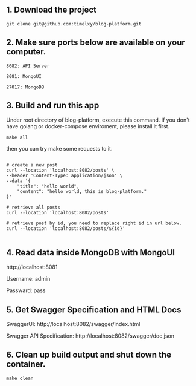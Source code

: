 ## 1. Download the project
```shell
git clone git@github.com:timelxy/blog-platform.git
```

## 2. Make sure ports below are available on your computer.
```plain text
8082: API Server

8081: MongoUI

27017: MongoDB
```



## 3. Build and run this app

Under root directory of blog-platform, execute this command. If you don't have golang or docker-compose enviroment, please install it first.

```shell
make all
```

then you can try make some requests to it.

```shell

# create a new post
curl --location 'localhost:8082/posts' \
--header 'Content-Type: application/json' \
--data '{
    "title": "hello world",
    "content": "hello world, this is blog-platform."
}'

# retrieve all posts
curl --location 'localhost:8082/posts'

# retrieve post by id, you need to replace right id in url below.
curl --location 'localhost:8082/posts/${id}'


```


## 4. Read data inside MongoDB with MongoUI

http://localhost:8081

Username: admin

Passward: pass


## 5. Get Swagger Specification and HTML Docs

SwaggerUI: http://localhost:8082/swagger/index.html

Swagger API Specification: http://localhost:8082/swagger/doc.json

## 6. Clean up build output and shut down the container.
```shell
make clean
```